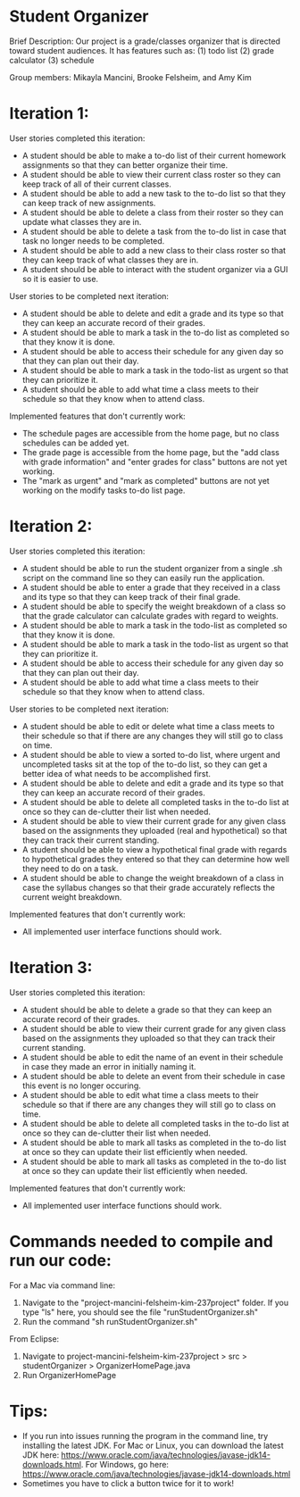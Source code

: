 # Student Organizer
Brief Description:
Our project is a grade/classes organizer that is directed toward student audiences.  It has features such as:
(1) todo list
(2) grade calculator
(3) schedule

Group members: Mikayla Mancini, Brooke Felsheim, and Amy Kim

# Iteration 1:
User stories completed this iteration:
- A student should be able to make a to-do list of their current homework assignments so that they can better organize their time.
- A student should be able to view their current class roster so they can keep track of all of their current classes.
- A student should be able to add a new task to the to-do list so that they can keep track of new assignments.
- A student should be able to delete a class from their roster so they can update what classes they are in.
- A student should be able to delete a task from the to-do list in case that task no longer needs to be completed.
- A student should be able to add a new class to their class roster so that they can keep track of what classes they are in.
- A student should be able to interact with the student organizer via a GUI so it is easier to use.

User stories to be completed next iteration:
- A student should be able to delete and edit a grade and its type so that they can keep an accurate record of their grades.
- A student should be able to mark a task in the to-do list as completed so that they know it is done.
- A student should be able to access their schedule for any given day so that they can plan out their day.
- A student should be able to mark a task in the todo-list as urgent so that they can prioritize it.
- A student should be able to add what time a class meets to their schedule so that they know when to attend class.

Implemented features that don't currently work:
- The schedule pages are accessible from the home page, but no class schedules can be added yet.
- The grade page is accessible from the home page, but the "add class with grade information" and "enter grades for class" buttons are not yet working.
- The "mark as urgent" and "mark as completed" buttons are not yet working on the modify tasks to-do list page.

# Iteration 2:
User stories completed this iteration:
- A student should be able to run the student organizer from a single .sh script on the command line so they can easily run the application.
- A student should be able to enter a grade that they received in a class and its type so that they can keep track of their final grade.
- A student should be able to specify the weight breakdown of a class so that the grade calculator can calculate grades with regard to weights.
- A student should be able to mark a task in the todo-list as completed so that they know it is done.
- A student should be able to mark a task in the todo-list as urgent so that they can prioritize it.
- A student should be able to access their schedule for any given day so that they can plan out their day.
- A student should be able to add what time a class meets to their schedule so that they know when to attend class.

User stories to be completed next iteration:
- A student should be able to edit or delete what time a class meets to their schedule so that if there are any changes they will still go to class on time.
- A student should be able to view a sorted to-do list, where urgent and uncompleted tasks sit at the top of the to-do list, so they can get a better idea of what needs to be accomplished first.
- A student should be able to delete and edit a grade and its type so that they can keep an accurate record of their grades.
- A student should be able to delete all completed tasks in the to-do list at once so they can de-clutter their list when needed.
- A student should be able to view their current grade for any given class based on the assignments they uploaded (real and hypothetical) so that they can track their current standing.
- A student should be able to view a hypothetical final grade with regards to hypothetical grades they entered so that they can determine how well they need to do on a task.
- A student should be able to change the weight breakdown of a class in case the syllabus changes so that their grade accurately reflects the current weight breakdown.

Implemented features that don't currently work:
- All implemented user interface functions should work.

# Iteration 3:
User stories completed this iteration:
- A student should be able to delete a grade so that they can keep an accurate record of their grades.
- A student should be able to view their current grade for any given class based on the assignments they uploaded so that they can track their current standing.
- A student should be able to edit the name of an event in their schedule in case they made an error in initially naming it.
- A student should be able to delete an event from their schedule in case this event is no longer occuring.
- A student should be able to edit what time a class meets to their schedule so that if there are any changes they will still go to class on time.
- A student should be able to delete all completed tasks in the to-do list at once so they can de-clutter their list when needed.
- A student should be able to mark all tasks as completed in the to-do list at once so they can update their list efficiently when needed.
- A student should be able to mark all tasks as completed in the to-do list at once so they can update their list efficiently when needed.

Implemented features that don't currently work:
- All implemented user interface functions should work.

# Commands needed to compile and run our code:
For a Mac via command line:
1. Navigate to the "project-mancini-felsheim-kim-237project" folder. If you type "ls" here, you should see the file "runStudentOrganizer.sh"
2. Run the command "sh runStudentOrganizer.sh"

From Eclipse:
1. Navigate to project-mancini-felsheim-kim-237project > src > studentOrganizer > OrganizerHomePage.java
2. Run OrganizerHomePage

# Tips:
- If you run into issues running the program in the command line, try installing the latest JDK.  For Mac or Linux, you can download the latest JDK here:
https://www.oracle.com/java/technologies/javase-jdk14-downloads.html. For Windows, go here:
https://www.oracle.com/java/technologies/javase-jdk14-downloads.html
- Sometimes you have to click a button twice for it to work!
